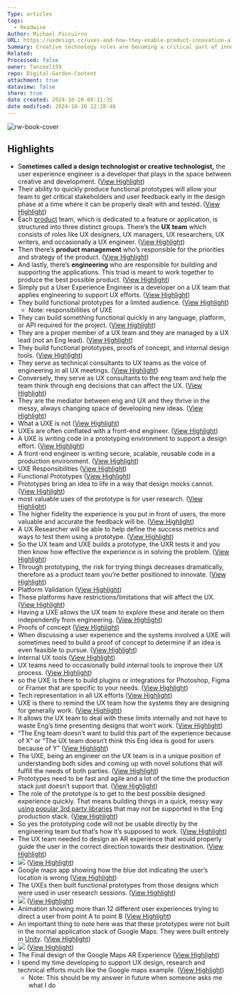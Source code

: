 ```yaml
---
Type: articles
tags:
  - Readwise
Author: Michael Piccuirro
URL: https://uxdesign.cc/uxes-and-how-they-enable-product-innovation-a7e1b0fa4405
Summary: Creative technology roles are becoming a critical part of innovation teams in Big Tech
Related: 
Processed: false
owner: Tanzeel159
repo: Digital-Garden-Content
attachment: true
dataview: false
share: true
date created: 2024-10-20 08:11:35
date modified: 2024-10-20 12:28:48
---
```

![rw-book-cover](https://miro.medium.com/v2/resize:fit:1200/1*K9sq9BPMUCGv6_0-AzSI1Q.jpeg)

## Highlights
- S**ometimes called a design technologist or creative technologist,** the user experience engineer is a developer that plays in the space between creative and development. ([View Highlight](https://read.readwise.io/read/01hb5338cd9k6fzzqsvae8cgcx))
- Their ability to quickly produce functional prototypes will allow your team to get critical stakeholders and user feedback early in the design phase at a time where it can be properly dealt with and tested. ([View Highlight](https://read.readwise.io/read/01hb535yccj13jsn0ne7md1758))
- Each [product](https://medium.com/collider/wtf-is-digital-product-3ae51ae2664f) team, which is dedicated to a feature or application, is structured into three distinct groups. There’s the **UX team** which consists of roles like UX designers, UX managers, UX researchers, UX writers, and occasionally a UX engineer. ([View Highlight](https://read.readwise.io/read/01hb53jhjwszjc4k6hv3rggv99))
- Then there’s **product management** who’s responsible for the priorities and strategy of the product. ([View Highlight](https://read.readwise.io/read/01hb53jzzbf2pe5z23t9trr401))
- And lastly, there’s **engineering** who are responsible for building and supporting the applications. This triad is meant to work together to produce the best possible product. ([View Highlight](https://read.readwise.io/read/01hb53k2m59cpek86zqkkjzf3s))
- Simply put a User Experience Engineer is a developer on a UX team that applies engineering to support UX efforts. ([View Highlight](https://read.readwise.io/read/01hb53knykk2wf01kp55b549cb))
- They build functional prototypes for a limited audience. ([View Highlight](https://read.readwise.io/read/01hb53m57qebchhv73xaqfxh0p))
    - Note: responsibilities of UXE
- They can build something functional quickly in any language, platform, or API required for the project. ([View Highlight](https://read.readwise.io/read/01hb53mscn1hcxkgd4znttn40t))
- They are a proper member of a UX team and they are managed by a UX lead (not an Eng lead). ([View Highlight](https://read.readwise.io/read/01hb53n9wk5n1czap149zbbn1x))
- They build functional prototypes, proofs of concept, and internal design tools. ([View Highlight](https://read.readwise.io/read/01hb53nh4mdtrtxxrrqhky0n6f))
- They serve as technical consultants to UX teams as the voice of engineering in all UX meetings. ([View Highlight](https://read.readwise.io/read/01hb53p2h5kj95d5mdw0jte9nb))
- Conversely, they serve as UX consultants to the eng team and help the team think through eng decisions that can affect the UX. ([View Highlight](https://read.readwise.io/read/01hb53psmj4b51d5sx5znsj836))
- They are the mediator between eng and UX and they thrive in the messy, always changing space of developing new ideas. ([View Highlight](https://read.readwise.io/read/01hb53q0qnf8vtkchbme0pdcm3))
- What a UXE is not ([View Highlight](https://read.readwise.io/read/01hb53sddn456sc1zex4c9qnhh))
- UXEs are often conflated with a front-end engineer. ([View Highlight](https://read.readwise.io/read/01hb53sjpnvnsp35bkq4dhhjnh))
- A UXE is writing code in a prototyping environment to support a design effort. ([View Highlight](https://read.readwise.io/read/01hb53st4dtz0pz831hvc6tm1e))
- A front-end engineer is writing secure, scalable, reusable code in a production environment. ([View Highlight](https://read.readwise.io/read/01hb53sxd3fnrbvvz5f7mm5bjn))
- UXE Responsibilities ([View Highlight](https://read.readwise.io/read/01hb53ys19104n5010fwb14wz0))
- Functional Prototypes ([View Highlight](https://read.readwise.io/read/01hb53yw2e7jqbamf4svyq386e))
- Prototypes bring an idea to life in a way that design mocks cannot. ([View Highlight](https://read.readwise.io/read/01hb53zjb4qcj337e7qr8ghb3q))
- most valuable uses of the prototype is for user research. ([View Highlight](https://read.readwise.io/read/01hb540ak3t99dnpd8rwwems77))
- The higher fidelity the experience is you put in front of users, the more valuable and accurate the feedback will be. ([View Highlight](https://read.readwise.io/read/01hb540e1mmmq58sjag1mqxqmk))
- A UX Researcher will be able to help define the success metrics and ways to test them using a prototype. ([View Highlight](https://read.readwise.io/read/01hb540v1my6k7k8tewb9rfxdn))
- So the UX team and UXE builds a prototype, the UXR tests it and you then know how effective the experience is in solving the problem. ([View Highlight](https://read.readwise.io/read/01hb5413jmps617cfw37z7gdtw))
- Through prototyping, the risk for trying things decreases dramatically, therefore as a product team you’re better positioned to innovate. ([View Highlight](https://read.readwise.io/read/01hb541rfcemgkqv5sw5g68jt1))
- Platform Validation ([View Highlight](https://read.readwise.io/read/01hb544qc9a2k5shgxvrybmt66))
- These platforms have restrictions/limitations that will affect the UX. ([View Highlight](https://read.readwise.io/read/01hb545a5wndjmsysxyt86rf1z))
- Having a UXE allows the UX team to explore these and iterate on them independently from engineering. ([View Highlight](https://read.readwise.io/read/01hb545g341g61s629g32fg3aw))
- Proofs of concept ([View Highlight](https://read.readwise.io/read/01hb54f131dp66tjgszq8myjdx))
- When discussing a user experience and the systems involved a UXE will sometimes need to build a proof of concept to determine if an idea is even feasible to pursue. ([View Highlight](https://read.readwise.io/read/01hb54f43kdrg02zv69wafy2ac))
- Internal UX tools ([View Highlight](https://read.readwise.io/read/01hb54g8eg9xs4hstvb2n99rbv))
- UX teams need to occasionally build internal tools to improve their UX process. ([View Highlight](https://read.readwise.io/read/01hb54gfc4a2xb87smbqhg0sxw))
- so the UXE is there to build plugins or integrations for Photoshop, Figma or Framer that are specific to your needs. ([View Highlight](https://read.readwise.io/read/01hb54gm95bt5zg8vehd8qf4kj))
- Tech representation in all UX efforts ([View Highlight](https://read.readwise.io/read/01hb54hkxxd985pt0adjgp8nt2))
- UXE is there to remind the UX team how the systems they are designing for generally work. ([View Highlight](https://read.readwise.io/read/01hb54hxgxjancx03shp30s9r5))
- It allows the UX team to deal with these limits internally and not have to waste Eng’s time presenting designs that won’t work. ([View Highlight](https://read.readwise.io/read/01hb54hzbf6ye1mwb50ag0akje))
- “The Eng team doesn’t want to build this part of the experience because of X” or “The UX team doesn’t think this Eng idea is good for users because of Y” ([View Highlight](https://read.readwise.io/read/01hb54krkxbw1kcmfncnr4f7rm))
- The UXE, being an engineer on the UX team is in a unique position of understanding both sides and coming up with novel solutions that will fulfill the needs of both parties. ([View Highlight](https://read.readwise.io/read/01hb54kxanfb7k2nj5q3mmvwq0))
- Prototypes need to be fast and agile and a lot of the time the production stack just doesn’t support that. ([View Highlight](https://read.readwise.io/read/01hb575578eqaaqpr3att9dm6m))
- The role of the prototype is to get to the best possible designed experience quickly. That means building things in a quick, messy way [using popular 3rd party libraries](https://www.npmjs.com/) that may not be supported in the Eng production stack. ([View Highlight](https://read.readwise.io/read/01hb575ba8fzd12knkmahtdke2))
- So yes the prototyping code will not be usable directly by the engineering team but that’s how it’s supposed to work. ([View Highlight](https://read.readwise.io/read/01hb575fmgntqbm1srvdd4v0f6))
- The UX team needed to design an AR experience that would properly guide the user in the correct direction towards their destination. ([View Highlight](https://read.readwise.io/read/01hb578ba0hb4fvbm1ygvrvhh3))
- ![](https://miro.medium.com/v2/resize:fit:400/1*qetfbJxq3cWpK5NBwhW9Kw.gif) ([View Highlight](https://read.readwise.io/read/01hb578javvfafqrqmjdqgb6tj))
- Google maps app showing how the blue dot indicating the user’s location is wrong ([View Highlight](https://read.readwise.io/read/01hb578s58jvkncw4g7d1ff214))
- The UXEs then built functional prototypes from those designs which were used in user research sessions. ([View Highlight](https://read.readwise.io/read/01hb579fwfaap31c4n2kdavj0h))
- ![](https://miro.medium.com/v2/resize:fit:600/1*dUEyBD3gd45APg6bOvwa8g.gif) ([View Highlight](https://read.readwise.io/read/01hb57b6xbegedse9qay88caqq))
- Animation showing more than 12 different user experiences trying to direct a user from point A to point B ([View Highlight](https://read.readwise.io/read/01hb57bbfg9b1zckebt7kyk6y3))
- An important thing to note here was that these prototypes were not built in the normal application stack of Google Maps. They were built entirely in [Unity](https://unity.com/). ([View Highlight](https://read.readwise.io/read/01hb57bq9157zd7stzb5mcrngm))
- ![](https://miro.medium.com/v2/resize:fit:320/1*JYKt7q0dYN7x_c7ct0Znyg.gif) ([View Highlight](https://read.readwise.io/read/01hb57cm59ezwp2evzbdrnr3wh))
- The Final design of the Google Maps AR Experience ([View Highlight](https://read.readwise.io/read/01hb57cqk12j40qjx2mjef5kyx))
- I spend my time developing to support UX design, research and technical efforts much like the Google maps example. ([View Highlight](https://read.readwise.io/read/01hb57e55gq0fgzrynnv23t40a))
    - Note: This should be my answer in future when someone asks me what I do
